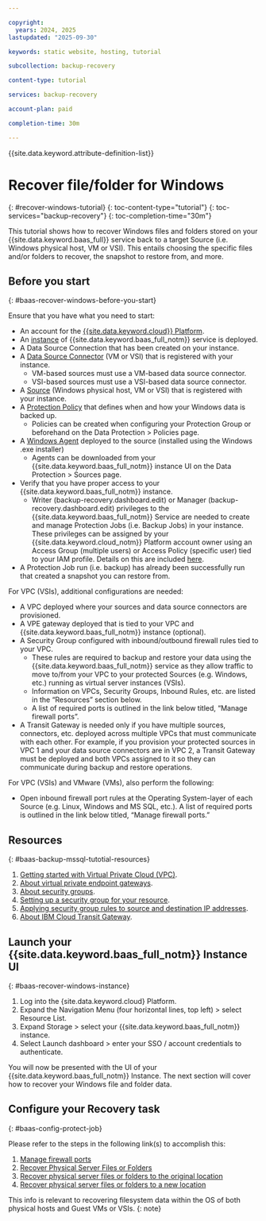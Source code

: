 ```yaml
---

copyright:
  years: 2024, 2025
lastupdated: "2025-09-30"

keywords: static website, hosting, tutorial

subcollection: backup-recovery

content-type: tutorial

services: backup-recovery

account-plan: paid

completion-time: 30m

---
```


{{site.data.keyword.attribute-definition-list}}

# Recover file/folder for Windows
{: #recover-windows-tutorial}
{: toc-content-type="tutorial"}
{: toc-services="backup-recovery"}
{: toc-completion-time="30m"}

This tutorial shows how to recover Windows files and folders stored on your {{site.data.keyword.baas_full}} service back to a target Source (i.e. Windows physical host, VM or VSI). This entails choosing the specific files and/or folders to recover, the snapshot to restore from, and more.

## Before you start
{: #baas-recover-windows-before-you-start}

Ensure that you have what you need to start:

- An account for the [{{site.data.keyword.cloud}} Platform](https://cloud.ibm.com).
- An [instance](/docs/backup-recovery?topic=backup-recovery-getting-started-backup-recovery#baas-provision-instance) of {{site.data.keyword.baas_full_notm}} service is deployed.
- A Data Source Connection that has been created on your instance.
- A [Data Source Connector](/docs/backup-recovery?topic=backup-recovery-deploy_data_source_connector) (VM or VSI) that is registered with your instance.
  - VM-based sources must use a VM-based data source connector.
  - VSI-based sources must use a VSI-based data source connector.
- A [Source](/docs/backup-recovery?topic=backup-recovery-source-registration-tutorial) (Windows physical host, VM or VSI) that is registered with your instance.
- A [Protection Policy](/docs/backup-recovery?topic=backup-recovery-baas-policy-creation) that defines when and how your Windows data is backed up.
  - Policies can be created when configuring your Protection Group or beforehand on the Data Protection > Policies page.
- A [Windows Agent](/docs/backup-recovery?topic=backup-recovery-agent-download-install) deployed to the source (installed using the Windows .exe installer)
  - Agents can be downloaded from your {{site.data.keyword.baas_full_notm}} instance UI on the Data Protection > Sources page.
- Verify that you have proper access to your {{site.data.keyword.baas_full_notm}} instance.
  - Writer (backup-recovery.dashboard.edit) or Manager (backup-recovery.dashboard.edit) privileges to the {{site.data.keyword.baas_full_notm}} Service are needed to create and manage Protection Jobs (i.e. Backup Jobs) in your instance. These privileges can be assigned by your {{site.data.keyword.cloud_notm}} Platform account owner using an Access Group (multiple users) or Access Policy (specific user) tied to your IAM profile. Details on this are included [here](/docs/backup-recovery?topic=backup-recovery-iam&interface=ui).
- A Protection Job run (i.e. backup) has already been successfully run that created a snapshot you can restore from.

For VPC (VSIs), additional configurations are needed:

- A VPC deployed where your sources and data source connectors are provisioned.
- A VPE gateway deployed that is tied to your VPC and {{site.data.keyword.baas_full_notm}} instance (optional).
- A Security Group configured with inbound/outbound firewall rules tied to your VPC.
  - These rules are required to backup and restore your data using the {{site.data.keyword.baas_full_notm}} service as they allow traffic to move to/from your VPC to your protected Sources (e.g. Windows, etc.) running as virtual server instances (VSIs).
  - Information on VPCs, Security Groups, Inbound Rules, etc. are listed in the “Resources” section below.
  - A list of required ports is outlined in the link below titled, “Manage firewall ports”.
- A Transit Gateway is needed only if you have multiple sources, connectors, etc. deployed across multiple VPCs that must communicate with each other. For example, if you provision your protected sources in VPC 1 and your data source connectors are in VPC 2, a Transit Gateway must be deployed and both VPCs assigned to it so they can communicate during backup and restore operations.

For VPC (VSIs) and VMware (VMs), also perform the following:

- Open inbound firewall port rules at the Operating System-layer of each Source (e.g. Linux, Windows and MS SQL, etc.). A list of required ports is outlined in the link below titled, “Manage firewall ports.”

## Resources
{: #baas-backup-mssql-tutotial-resources}

1. [Getting started with Virtual Private Cloud (VPC)](/docs/vpc?topic=vpc-getting-started).
2. [About virtual private endpoint gateways](/docs/vpc?topic=vpc-about-vpe).
3. [About security groups](/docs/vpc?topic=vpc-using-security-groups).
4. [Setting up a security group for your resource](/docs/vpc?topic=vpc-configuring-the-security-group).
5. [Applying security group rules to source and destination IP addresses](/docs/vpc?topic=vpc-security-groups-rules).
6. [About IBM Cloud Transit Gateway](/docs/transit-gateway?topic=transit-gateway-about).

## Launch your {{site.data.keyword.baas_full_notm}} Instance UI
{: #baas-recover-windows-instance}

1. Log into the {site.data.keyword.cloud} Platform.
2. Expand the Navigation Menu (four horizontal lines, top left) > select Resource List.
3. Expand Storage > select your {{site.data.keyword.baas_full_notm}} instance.
4. Select Launch dashboard > enter your SSO / account credentials to authenticate.

You will now be presented with the UI of your {{site.data.keyword.baas_full_notm}} Instance. The next section will cover how to recover your Windows file and folder data.

## Configure your Recovery task
{: #baas-config-protect-job}

Please refer to the steps in the following link(s) to accomplish this:
1. [Manage firewall ports](/docs/backup-recovery?topic=backup-recovery-deploy_data_source_connector#port_requirements)
2. [Recover Physical Server Files or Folders](/docs/backup-recovery?topic=backup-recovery-Recover)
3. [Recover physical server files or folders to the original location](/docs/backup-recovery?topic=backup-recovery-recover_physical_server_files_or_folders_to_the_original_location)
4. [Recover physical server files or folders to a new location](/docs/backup-recovery?topic=backup-recovery-recover_physical_server_files_or_folders_to_a_new_location)

This info is relevant to recovering filesystem data within the OS of both physical hosts and Guest VMs or VSIs.
{: note}
